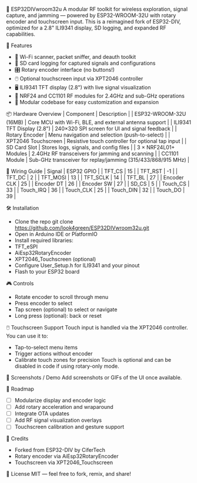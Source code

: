 
🧰 ESP32DIVwroom32u
A modular RF toolkit for wireless exploration, signal capture, and jamming — powered by ESP32-WROOM-32U with rotary encoder and touchscreen input.
This is a reimagined fork of ESP32-DIV, optimized for a 2.8" ILI9341 display, SD logging, and expanded RF capabilities.

🚀 Features
- 📡 Wi-Fi scanner, packet sniffer, and deauth toolkit
- 📀 SD card logging for captured signals and configurations
- 🎛️ Rotary encoder interface (no buttons!)
- 🖱️ Optional touchscreen input via XPT2046 controller
- 🖥️ ILI9341 TFT display (2.8") with live signal visualization
- 📶 NRF24 and CC1101 RF modules for 2.4GHz and sub-GHz operations
- 🧱 Modular codebase for easy customization and expansion

📦 Hardware Overview
| Component | Description | 
| ESP32-WROOM-32U (16MB) | Core MCU with Wi-Fi, BLE, and external antenna support | 
| ILI9341 TFT Display (2.8") | 240×320 SPI screen for UI and signal feedback | 
| Rotary Encoder | Menu navigation and selection (push-to-select) | 
| XPT2046 Touchscreen | Resistive touch controller for optional tap input | 
| SD Card Slot | Stores logs, signals, and config files | 
| 3 × NRF24L01+ Modules | 2.4GHz RF transceivers for jamming and scanning | 
| CC1101 Module | Sub-GHz transceiver for replay/jamming (315/433/868/915 MHz) | 



🔧 Wiring Guide
| Signal | ESP32 GPIO | 
| TFT_CS | 15 | 
| TFT_RST | -1 | 
| TFT_DC | 2 | 
| TFT_MOSI | 13 | 
| TFT_SCLK | 14 | 
| TFT_BL | 27 | 
| Encoder CLK | 25 | 
| Encoder DT | 26 | 
| Encoder SW | 27 | 
| SD_CS | 5 | 
| Touch_CS | 33 | 
| Touch_IRQ | 36 | 
| Touch_CLK | 25 | 
| Touch_DIN | 32 | 
| Touch_DO | 39 | 



🛠️ Installation
- Clone the repo
git clone https://github.com/look4green/ESP32DIVwroom32u.git
- Open in Arduino IDE or PlatformIO
- Install required libraries:
- TFT_eSPI
- AiEsp32RotaryEncoder
- XPT2046_Touchscreen (optional)
- Configure User_Setup.h for ILI9341 and your pinout
- Flash to your ESP32 board

🎮 Controls
- Rotate encoder to scroll through menu
- Press encoder to select
- Tap screen (optional) to select or navigate
- Long press (optional): back or reset

🖱️ Touchscreen Support
Touch input is handled via the XPT2046 controller. You can use it to:
- Tap-to-select menu items
- Trigger actions without encoder
- Calibrate touch zones for precision
Touch is optional and can be disabled in code if using rotary-only mode.

📸 Screenshots / Demo
Add screenshots or GIFs of the UI once available.

🧪 Roadmap
- [ ] Modularize display and encoder logic
- [ ] Add rotary acceleration and wraparound
- [ ] Integrate OTA updates
- [ ] Add RF signal visualization overlays
- [ ] Touchscreen calibration and gesture support

🤝 Credits
- Forked from ESP32-DIV by CiferTech
- Rotary encoder via AiEsp32RotaryEncoder
- Touchscreen via XPT2046_Touchscreen

📄 License
MIT — feel free to fork, remix, and share!


